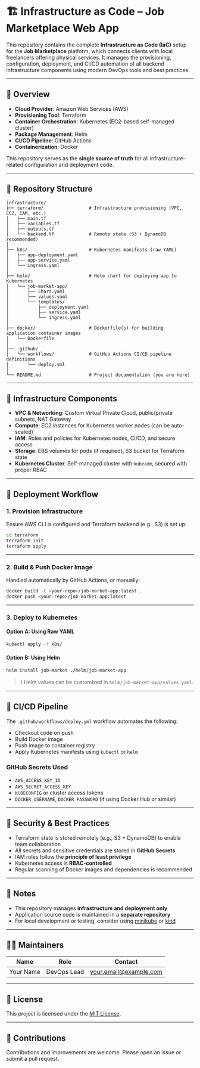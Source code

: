 # 🏗️ Infrastructure as Code – Job Marketplace Web App

This repository contains the complete **Infrastructure as Code (IaC)** setup for the **Job Marketplace** platform, which connects clients with local freelancers offering physical services. It manages the provisioning, configuration, deployment, and CI/CD automation of all backend infrastructure components using modern DevOps tools and best practices.

---

## 🧭 Overview

- **Cloud Provider**: Amazon Web Services (AWS)
- **Provisioning Tool**: Terraform
- **Container Orchestration**: Kubernetes (EC2-based self-managed cluster)
- **Package Management**: Helm
- **CI/CD Pipeline**: GitHub Actions
- **Containerization**: Docker

This repository serves as the **single source of truth** for all infrastructure-related configuration and deployment code.

---

## 📂 Repository Structure

```text
infrastructure/
├── terraform/                 # Infrastructure provisioning (VPC, EC2, IAM, etc.)
│   ├── main.tf
│   ├── variables.tf
│   ├── outputs.tf
│   └── backend.tf             # Remote state (S3 + DynamoDB recommended)
│
├── k8s/                       # Kubernetes manifests (raw YAML)
│   ├── app-deployment.yaml
│   ├── app-service.yaml
│   └── ingress.yaml
│
├── helm/                      # Helm chart for deploying app to Kubernetes
│   └── job-market-app/
│       ├── Chart.yaml
│       ├── values.yaml
│       └── templates/
│           ├── deployment.yaml
│           ├── service.yaml
│           └── ingress.yaml
│
├── docker/                    # Dockerfile(s) for building application container images
│   └── Dockerfile
│
├── .github/
│   └── workflows/             # GitHub Actions CI/CD pipeline definitions
│       └── deploy.yml
│
└── README.md                  # Project documentation (you are here)
```

---

## 🧱 Infrastructure Components

- **VPC & Networking**: Custom Virtual Private Cloud, public/private subnets, NAT Gateway
- **Compute**: EC2 instances for Kubernetes worker nodes (can be auto-scaled)
- **IAM**: Roles and policies for Kubernetes nodes, CI/CD, and secure access
- **Storage**: EBS volumes for pods (if required), S3 bucket for Terraform state
- **Kubernetes Cluster**: Self-managed cluster with `kubeadm`, secured with proper RBAC

---

## 🚀 Deployment Workflow

### 1. Provision Infrastructure

Ensure AWS CLI is configured and Terraform backend (e.g., S3) is set up:

```bash
cd terraform
terraform init
terraform apply
```

---

### 2. Build & Push Docker Image

Handled automatically by GitHub Actions, or manually:

```bash
docker build -t <your-repo>/job-market-app:latest .
docker push <your-repo>/job-market-app:latest
```

---

### 3. Deploy to Kubernetes

#### Option A: Using Raw YAML

```bash
kubectl apply -f k8s/
```

#### Option B: Using Helm

```bash
helm install job-market ./helm/job-market-app
```

> ℹ️ Helm values can be customized in `helm/job-market-app/values.yaml`.

---

## 🔁 CI/CD Pipeline

The `.github/workflows/deploy.yml` workflow automates the following:

- Checkout code on push
- Build Docker image
- Push image to container registry
- Apply Kubernetes manifests using `kubectl` or `helm`

### GitHub Secrets Used

- `AWS_ACCESS_KEY_ID`
- `AWS_SECRET_ACCESS_KEY`
- `KUBECONFIG` or cluster access tokens
- `DOCKER_USERNAME`, `DOCKER_PASSWORD` (if using Docker Hub or similar)

---

## 🔐 Security & Best Practices

- Terraform state is stored remotely (e.g., S3 + DynamoDB) to enable team collaboration
- All secrets and sensitive credentials are stored in **GitHub Secrets**
- IAM roles follow the **principle of least privilege**
- Kubernetes access is **RBAC-controlled**
- Regular scanning of Docker images and dependencies is recommended

---

## 📌 Notes

- This repository manages **infrastructure and deployment only**
- Application source code is maintained in a **separate repository**
- For local development or testing, consider using [minikube](https://minikube.sigs.k8s.io/) or [kind](https://kind.sigs.k8s.io/)

---

## 🧑‍💼 Maintainers

| Name        | Role        | Contact                   |
|-------------|-------------|---------------------------|
| Your Name   | DevOps Lead | your.email@example.com    |

---

## 📝 License

This project is licensed under the [MIT License](LICENSE).

---

## 🙌 Contributions

Contributions and improvements are welcome. Please open an issue or submit a pull request.
